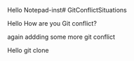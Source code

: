 Hello Notepad-inst# GitConflictSituations


Hello How are you Git conflict?

again addding some more git conflict

Hello git clone